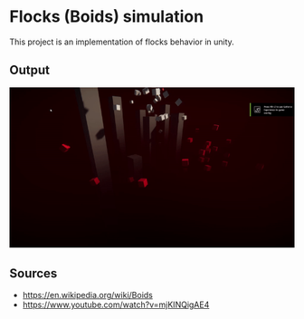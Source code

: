 
# Flocks (Boids) simulation

This project is an implementation of flocks behavior in unity.
   
## Output
![No Image Yet :)](https://raw.githubusercontent.com/monjar/Hobbies/master/Behaviors/Flock-Simulation-Unity/examples/example.gif)

## Sources

- https://en.wikipedia.org/wiki/Boids
- https://www.youtube.com/watch?v=mjKINQigAE4
